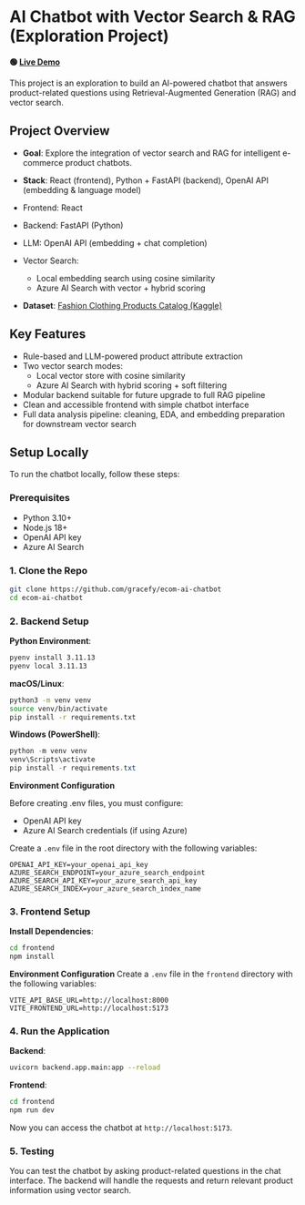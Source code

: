 # AI Chatbot with Vector Search & RAG (Exploration Project)

**🟢 [Live Demo](https://chatbot.graceye.ca)**

This project is an exploration to build an AI-powered chatbot that answers product-related questions using Retrieval-Augmented Generation (RAG) and vector search.

## Project Overview

- **Goal**: Explore the integration of vector search and RAG for intelligent e-commerce product chatbots.
- **Stack**: React (frontend), Python + FastAPI (backend), OpenAI API (embedding & language model)

- Frontend: React
- Backend: FastAPI (Python)
- LLM: OpenAI API (embedding + chat completion)
- Vector Search:
  - Local embedding search using cosine similarity
  - Azure AI Search with vector + hybrid scoring
- **Dataset**: [Fashion Clothing Products Catalog (Kaggle)](https://www.kaggle.com/datasets/shivamb/fashion-clothing-products-catalog)

## Key Features

- Rule-based and LLM-powered product attribute extraction
- Two vector search modes:
  - Local vector store with cosine similarity
  - Azure AI Search with hybrid scoring + soft filtering
- Modular backend suitable for future upgrade to full RAG pipeline
- Clean and accessible frontend with simple chatbot interface
- Full data analysis pipeline: cleaning, EDA, and embedding preparation for downstream vector search

## Setup Locally

To run the chatbot locally, follow these steps:

### Prerequisites

- Python 3.10+
- Node.js 18+
- OpenAI API key
- Azure AI Search

### 1. Clone the Repo

```bash
git clone https://github.com/gracefy/ecom-ai-chatbot
cd ecom-ai-chatbot
```

### 2. Backend Setup

**Python Environment**:

```bash
pyenv install 3.11.13
pyenv local 3.11.13
```

**macOS/Linux**:

```bash
python3 -m venv venv
source venv/bin/activate
pip install -r requirements.txt
```

**Windows (PowerShell)**:

```powershell
python -m venv venv
venv\Scripts\activate
pip install -r requirements.txt
```

**Environment Configuration**

Before creating .env files, you must configure:

- OpenAI API key
- Azure AI Search credentials (if using Azure)

Create a `.env` file in the root directory with the following variables:

```env
OPENAI_API_KEY=your_openai_api_key
AZURE_SEARCH_ENDPOINT=your_azure_search_endpoint
AZURE_SEARCH_API_KEY=your_azure_search_api_key
AZURE_SEARCH_INDEX=your_azure_search_index_name
```

### 3. Frontend Setup

**Install Dependencies**:

```bash
cd frontend
npm install
```

**Environment Configuration**
Create a `.env` file in the `frontend` directory with the following variables:

```env
VITE_API_BASE_URL=http://localhost:8000
VITE_FRONTEND_URL=http://localhost:5173
```

### 4. Run the Application

**Backend**:

```bash
uvicorn backend.app.main:app --reload
```

**Frontend**:

```bash
cd frontend
npm run dev
```

Now you can access the chatbot at `http://localhost:5173`.

### 5. Testing

You can test the chatbot by asking product-related questions in the chat interface. The backend will handle the requests and return relevant product information using vector search.
